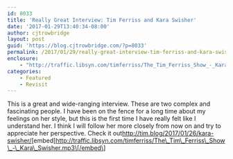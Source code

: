 ```yaml
---
id: 8033
title: 'Really Great Interview: Tim Ferriss and Kara Swisher'
date: '2017-01-29T13:40:34-08:00'
author: cjtrowbridge
layout: post
guid: 'https://blog.cjtrowbridge.com/?p=8033'
permalink: /2017/01/29/really-great-interview-tim-ferriss-and-kara-swisher/
enclosure:
    - "http://traffic.libsyn.com/timferriss/The_Tim_Ferriss_Show_-_Kara_Swisher.mp3\n0\naudio/mpeg\n"
categories:
    - Featured
    - Revisit
---
```


This is a great and wide-ranging interview. These are two complex and fascinating people. I have been on the fence for a long time about my feelings on her style, but this is the first time I have really felt like I understand her. I think I will follow her more closely from now on and try to appreciate her perspective. Check it out![![](https://blog.cjtrowbridge.com/wp-content/uploads/2017/01/kara-swisher-1-1.jpg)](http://tim.blog/2017/01/26/kara-swisher/)<http://tim.blog/2017/01/26/kara-swisher/>\[embed\]http://traffic.libsyn.com/timferriss/The\_Tim\_Ferriss\_Show\_-\_Kara\_Swisher.mp3\[/embed\]
